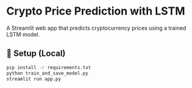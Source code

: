 # Crypto Price Prediction with LSTM

A Streamlit web app that predicts cryptocurrency prices using a trained LSTM model.

## 🔧 Setup (Local)

```bash
pip install -r requirements.txt
python train_and_save_model.py
streamlit run app.py
